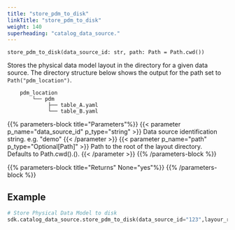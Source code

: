 ```yaml
---
title: "store_pdm_to_disk"
linkTitle: "store_pdm_to_disk"
weight: 140
superheading: "catalog_data_source."
---
```




``store_pdm_to_disk(data_source_id: str, path: Path = Path.cwd())``

Stores the physical data model layout in the directory for a given data source.
The directory structure below shows the output for the path set to `Path("pdm_location")`.

        pdm_location
            └── pdm
                 ├── table_A.yaml
                 └── table_B.yaml

{{% parameters-block  title="Parameters"%}}
{{< parameter p_name="data_source_id" p_type="string" >}}
Data source identification string. e.g. "demo"
{{< /parameter >}}
{{< parameter p_name="path" p_type="Optional[Path]" >}}
Path to the root of the layout directory. Defaults to Path.cwd().().
{{< /parameter >}}
{{% /parameters-block %}}

{{% parameters-block title="Returns" None="yes"%}}
{{% /parameters-block %}}

## Example

```Python
# Store Physical Data Model to disk
sdk.catalog_data_source.store_pdm_to_disk(data_source_id="123",layour_root_path=Path.cwd())
```
